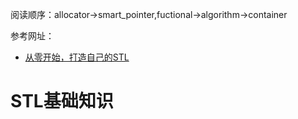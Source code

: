 阅读顺序：allocator->smart_pointer,fuctional->algorithm->container

参考网址：

* [从零开始，打造自己的STL](https://www.zhihu.com/column/c_167606680)

# STL基础知识

